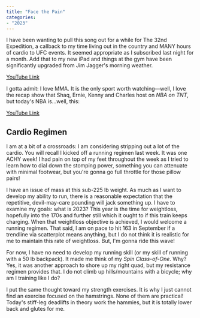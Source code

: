 ```yaml
---
title: "Face the Pain"
categories:
- "2023"
---
```


I have been wanting to pull this song out for a while for The 32nd Expedition, a callback to my time living out in the country and MANY hours of cardio to UFC events.  It seemed appropriate as I subscribed last night for a month.  Add that to my new iPad and things at the gym have been significantly upgraded from Jim Jagger's morning weather.

[YouTube Link](https://www.youtube.com/watch?v=Gs6Vs32b63Q)

I gotta admit: I love MMA.  It is the only sport worth watching—well, I love the recap show that Shaq, Ernie, Kenny and Charles host on *NBA on TNT*, but today's NBA is...well, this:

[YouTube Link](https://www.youtube.com/watch?v=EnEloEPjXug)

## Cardio Regimen

I am at a bit of a crossroads: I am considering stripping out a lot of the cardio.  You will recall I kicked off a running regimen last week.  It was one ACHY week!  I had pain on top of my feet throughout the week as I tried to learn how to dial down the stomping power, something you can attenuate with minimal footwear, but you're gonna go full throttle for those pillow pairs!

I have an issue of mass at this sub-225 lb weight.  As much as I want to develop my ability to run, there is a reasonable expectation that the repetitive, devil-may-care pounding will jack something up.  I have to examine my goals: what is 2023?  This year is the time for weightloss, hopefully into the 170s and further still which it ought to if this train keeps charging.  When that weightloss objective is achieved, I would welcome a running regimen.  That said, I am on pace to hit 163 in September if a trendline via scatterplot means anything, but I do not think it is realistic for me to maintain this rate of weightloss.  But, I'm gonna ride this wave!

For now, I have no need to develop my running skill (or my skill of running with a 50 lb backpack).  It made me think of my *Spin Class-of-One*.  Why?  Yes, it was another approach to shore up my right quad, but my resistance regimen provides that.  I do not climb up hills/mountains with a bicycle; why am I training like I do?

I put the same thought toward my strength exercises.  It is why I just cannot find an exercise focused on the hamstrings.  None of them are practical!  Today's stiff-leg deadlifts in theory work the hammies, but it is totally lower back and glutes for me.
